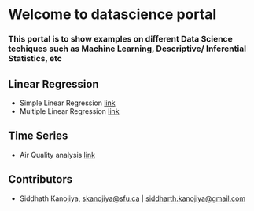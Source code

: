 # Welcome to datascience portal

### This portal is to show examples on different Data Science techiques such as Machine Learning, Descriptive/ Inferential Statistics, etc

## Linear Regression
- Simple Linear Regression [link](https://github.com/siddharth1608/datascience/blob/master/linear_regression/advertising_analysis_using_SLR.ipynb)
- Multiple Linear Regression [link](https://github.com/siddharth1608/datascience/blob/master/linear_regression/advertising_analysis_using_MLR.ipynb)

## Time Series
- Air Quality analysis [link](https://github.com/siddharth1608/datascience/blob/master/time_series/air_quality_analysis.html)

## Contributors

- Siddhath Kanojiya, skanojiya@sfu.ca | siddharth.kanojiya@gmail.com
